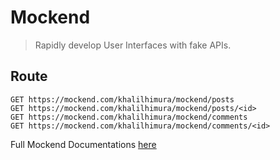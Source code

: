# Mockend

> Rapidly develop User Interfaces with fake APIs.

## Route

```
GET https://mockend.com/khalilhimura/mockend/posts
GET https://mockend.com/khalilhimura/mockend/posts/<id>
GET https://mockend.com/khalilhimura/mockend/comments
GET https://mockend.com/khalilhimura/mockend/comments/<id>
```

Full Mockend Documentations [here](https://docs.mockend.com/)
